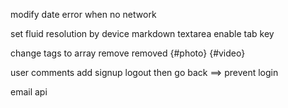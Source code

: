 modify date
error when no network

set fluid resolution by device
markdown textarea enable tab key

change tags to array
remove removed {#photo} {#video}

user comments
add signup
logout then go back ==> prevent login

email api